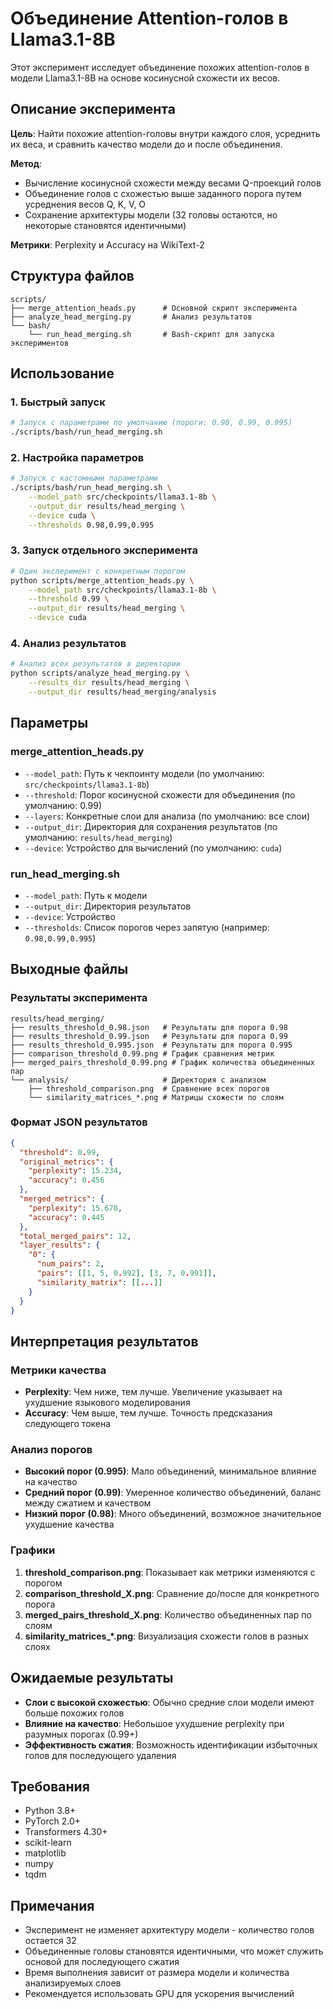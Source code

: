 # Объединение Attention-голов в Llama3.1-8B

Этот эксперимент исследует объединение похожих attention-голов в модели Llama3.1-8B на основе косинусной схожести их весов.

## Описание эксперимента

**Цель**: Найти похожие attention-головы внутри каждого слоя, усреднить их веса, и сравнить качество модели до и после объединения.

**Метод**: 
- Вычисление косинусной схожести между весами Q-проекций голов
- Объединение голов с схожестью выше заданного порога путем усреднения весов Q, K, V, O
- Сохранение архитектуры модели (32 головы остаются, но некоторые становятся идентичными)

**Метрики**: Perplexity и Accuracy на WikiText-2

## Структура файлов

```
scripts/
├── merge_attention_heads.py      # Основной скрипт эксперимента
├── analyze_head_merging.py       # Анализ результатов
└── bash/
    └── run_head_merging.sh       # Bash-скрипт для запуска экспериментов
```

## Использование

### 1. Быстрый запуск

```bash
# Запуск с параметрами по умолчанию (пороги: 0.98, 0.99, 0.995)
./scripts/bash/run_head_merging.sh
```

### 2. Настройка параметров

```bash
# Запуск с кастомными параметрами
./scripts/bash/run_head_merging.sh \
    --model_path src/checkpoints/llama3.1-8b \
    --output_dir results/head_merging \
    --device cuda \
    --thresholds 0.98,0.99,0.995
```

### 3. Запуск отдельного эксперимента

```bash
# Один эксперимент с конкретным порогом
python scripts/merge_attention_heads.py \
    --model_path src/checkpoints/llama3.1-8b \
    --threshold 0.99 \
    --output_dir results/head_merging \
    --device cuda
```

### 4. Анализ результатов

```bash
# Анализ всех результатов в директории
python scripts/analyze_head_merging.py \
    --results_dir results/head_merging \
    --output_dir results/head_merging/analysis
```

## Параметры

### merge_attention_heads.py

- `--model_path`: Путь к чекпоинту модели (по умолчанию: `src/checkpoints/llama3.1-8b`)
- `--threshold`: Порог косинусной схожести для объединения (по умолчанию: 0.99)
- `--layers`: Конкретные слои для анализа (по умолчанию: все слои)
- `--output_dir`: Директория для сохранения результатов (по умолчанию: `results/head_merging`)
- `--device`: Устройство для вычислений (по умолчанию: `cuda`)

### run_head_merging.sh

- `--model_path`: Путь к модели
- `--output_dir`: Директория результатов
- `--device`: Устройство
- `--thresholds`: Список порогов через запятую (например: `0.98,0.99,0.995`)

## Выходные файлы

### Результаты эксперимента

```
results/head_merging/
├── results_threshold_0.98.json   # Результаты для порога 0.98
├── results_threshold_0.99.json   # Результаты для порога 0.99
├── results_threshold_0.995.json  # Результаты для порога 0.995
├── comparison_threshold_0.99.png # График сравнения метрик
├── merged_pairs_threshold_0.99.png # График количества объединенных пар
└── analysis/                     # Директория с анализом
    ├── threshold_comparison.png  # Сравнение всех порогов
    └── similarity_matrices_*.png # Матрицы схожести по слоям
```

### Формат JSON результатов

```json
{
  "threshold": 0.99,
  "original_metrics": {
    "perplexity": 15.234,
    "accuracy": 0.456
  },
  "merged_metrics": {
    "perplexity": 15.678,
    "accuracy": 0.445
  },
  "total_merged_pairs": 12,
  "layer_results": {
    "0": {
      "num_pairs": 2,
      "pairs": [[1, 5, 0.992], [3, 7, 0.991]],
      "similarity_matrix": [[...]]
    }
  }
}
```

## Интерпретация результатов

### Метрики качества

- **Perplexity**: Чем ниже, тем лучше. Увеличение указывает на ухудшение языкового моделирования
- **Accuracy**: Чем выше, тем лучше. Точность предсказания следующего токена

### Анализ порогов

- **Высокий порог (0.995)**: Мало объединений, минимальное влияние на качество
- **Средний порог (0.99)**: Умеренное количество объединений, баланс между сжатием и качеством  
- **Низкий порог (0.98)**: Много объединений, возможное значительное ухудшение качества

### Графики

1. **threshold_comparison.png**: Показывает как метрики изменяются с порогом
2. **comparison_threshold_X.png**: Сравнение до/после для конкретного порога
3. **merged_pairs_threshold_X.png**: Количество объединенных пар по слоям
4. **similarity_matrices_*.png**: Визуализация схожести голов в разных слоях

## Ожидаемые результаты

- **Слои с высокой схожестью**: Обычно средние слои модели имеют больше похожих голов
- **Влияние на качество**: Небольшое ухудшение perplexity при разумных порогах (0.99+)
- **Эффективность сжатия**: Возможность идентификации избыточных голов для последующего удаления

## Требования

- Python 3.8+
- PyTorch 2.0+
- Transformers 4.30+
- scikit-learn
- matplotlib
- numpy
- tqdm

## Примечания

- Эксперимент не изменяет архитектуру модели - количество голов остается 32
- Объединенные головы становятся идентичными, что может служить основой для последующего сжатия
- Время выполнения зависит от размера модели и количества анализируемых слоев
- Рекомендуется использовать GPU для ускорения вычислений